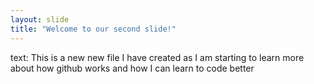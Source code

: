 ```yaml
---
layout: slide
title: "Welcome to our second slide!"
---
```

text: This is a new new file I have created as I am starting to learn more about how github works and how I can learn to code better
